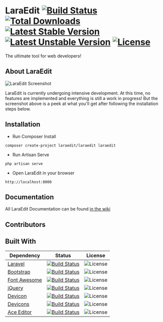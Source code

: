 # LaraEdit [![Build Status](https://travis-ci.org/laraedit/laraedit.svg)](https://travis-ci.org/laraedit/laraedit) [![Total Downloads](https://poser.pugx.org/laraedit/laraedit/downloads)](https://packagist.org/packages/laraedit/laraedit) [![Latest Stable Version](https://poser.pugx.org/laraedit/laraedit/v/stable)](https://packagist.org/packages/laraedit/laraedit) [![Latest Unstable Version](https://poser.pugx.org/laraedit/laraedit/v/unstable)](https://packagist.org/packages/laraedit/laraedit) [![License](https://poser.pugx.org/laraedit/laraedit/license)](https://packagist.org/packages/laraedit/laraedit)
The ultimate tool for web developers!

## About LaraEdit
![LaraEdit Screenshot](https://raw.githubusercontent.com/laraedit/laraedit/master/screenshot.png)

LaraEdit is currently undergoing intensive development. At this time, no features are implemented and everything is still a work in progress! But the screenshot above is a peek at what you'll get after following the installation steps below.

## Installation
- Run Composer Install 
```
composer create-project laraedit/laraedit laraedit
```
- Run Artisan Serve
```
php artisan serve
```
- Open LaraEdit in your browser
```
http://localhost:8000
```

## Documentation
All LaraEdit Documentation can be found [in the wiki](https://github.com/laraedit/laraedit/wiki)

## Contributors

## Built With
| Dependency | Status | License |
| ---------- | ------ | ------- |
| [Laravel](https://github.com/laravel/laravel) | [![Build Status](https://img.shields.io/travis/laravel/framework.svg)](https://travis-ci.org/laravel/framework) | ![License](https://img.shields.io/github/license/laravel/laravel.svg) |
| [Bootstrap](https://github.com/twbs/bootstrap) | [![Build Status](https://img.shields.io/travis/twbs/bootstrap.svg)](https://travis-ci.org/twbs/bootstrap) | ![License](https://img.shields.io/github/license/twbs/bootstrap.svg) |
| [Font Awesome](https://github.com/FortAwesome/Font-Awesome) | [![Build Status](https://img.shields.io/travis/FortAwesome/Font-Awesome.svg)](https://travis-ci.org/FortAwesome/Font-Awesome) | ![License](https://img.shields.io/github/license/FortAwesome/Font-Awesome.svg) |
| [jQuery](https://github.com/jquery/jquery) | [![Build Status](https://img.shields.io/travis/jquery/jquery.svg)](https://travis-ci.org/jquery/jquery) | ![License](https://img.shields.io/github/license/jquery/jquery.svg) |
| [Devicon](https://github.com/konpa/devicon) | [![Build Status](https://img.shields.io/travis/konpa/devicon.svg)](https://travis-ci.org/konpa/devicon) | ![License](https://img.shields.io/github/license/konpa/devicon.svg) |
| [Devicons](https://github.com/vorillaz/devicons) | [![Build Status](https://img.shields.io/travis/vorillaz/devicons.svg)](https://travis-ci.org/vorillaz/devicons) | ![License](https://img.shields.io/github/license/vorillaz/devicons.svg) |
| [Ace Editor](https://github.com/ajaxorg/ace) | [![Build Status](https://img.shields.io/travis/ajaxorg/ace.svg)](https://travis-ci.org/ajaxorg/ace) | ![License](https://img.shields.io/github/license/ajaxorg/ace.svg) |
